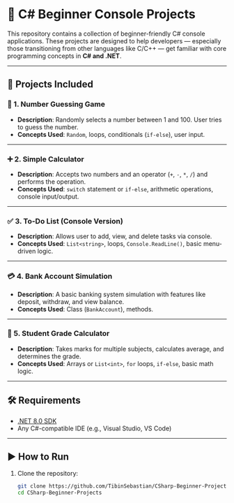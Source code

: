 # 🔷 C# Beginner Console Projects

This repository contains a collection of beginner-friendly C# console applications. These projects are designed to help developers — especially those transitioning from other languages like C/C++ — get familiar with core programming concepts in **C# and .NET**.

---

## 📁 Projects Included

### 🎯 1. Number Guessing Game
- **Description**: Randomly selects a number between 1 and 100. User tries to guess the number.
- **Concepts Used**: `Random`, loops, conditionals (`if-else`), user input.

---

### ➕ 2. Simple Calculator
- **Description**: Accepts two numbers and an operator (`+`, `-`, `*`, `/`) and performs the operation.
- **Concepts Used**: `switch` statement or `if-else`, arithmetic operations, console input/output.

---

### ✅ 3. To-Do List (Console Version)
- **Description**: Allows user to add, view, and delete tasks via console.
- **Concepts Used**: `List<string>`, loops, `Console.ReadLine()`, basic menu-driven logic.

---

### 💳 4. Bank Account Simulation
- **Description**: A basic banking system simulation with features like deposit, withdraw, and view balance.
- **Concepts Used**: Class (`BankAccount`), methods.

---

### 🧮 5. Student Grade Calculator
- **Description**: Takes marks for multiple subjects, calculates average, and determines the grade.
- **Concepts Used**: Arrays or `List<int>`, `for` loops, `if-else`, basic math logic.

---

## 🛠 Requirements

- [.NET 8.0 SDK](https://dotnet.microsoft.com/)
- Any C#-compatible IDE (e.g., Visual Studio, VS Code)

---

## ▶️ How to Run

1. Clone the repository:
   ```bash
   git clone https://github.com/TibinSebastian/CSharp-Beginner-Projects.git
   cd CSharp-Beginner-Projects
